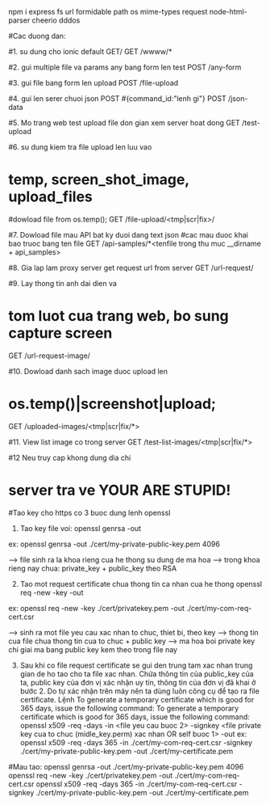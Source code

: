 npm i express fs url formidable path os mime-types request node-html-parser cheerio dddos


#Cac duong dan:

#1. su dung cho ionic default GET/
GET /wwww/*

#2. gui multiple file va params any bang form len test
POST /any-form

#3. gui file bang form len upload
POST /file-upload

#4. gui len serer chuoi json POST
#{command_id:"lenh gi"}
POST /json-data


#5. Mo trang web test upload file don gian xem server hoat dong
GET /test-upload

#6. su dung kiem tra file upload len luu vao 
# temp, screen_shot_image, upload_files
#dowload file from os.temp();
GET /file-upload/<tmp|scr|fix>/<tenfile>

#7. Dowload file mau API bat ky duoi dang text json
#cac mau duoc khai bao truoc bang ten file
GET /api-samples/*<tenfile trong thu muc __dirname + api_samples>

#8. Gia lap lam proxy server get request url from server
GET /url-request/<url can truy van>

#9. Lay thong tin anh dai dien va 
# tom luot cua trang web, bo sung capture screen
GET /url-request-image/<url can truy van>

#10. Dowload danh sach image duoc upload len 
# os.temp()|screenshot|upload;
GET /uploaded-images/<tmp|scr|fix/*>

#11. View list image co trong server 
GET /test-list-images/<tmp|scr|fix/*>

#12 Neu truy cap khong dung dia chi
# server tra ve YOUR ARE STUPID!


#Tao key cho https co 3 buoc dung lenh openssl
1. Tao key file voi:
openssl genrsa -out <private key filename> <length of key>

ex:
openssl genrsa -out ./cert/my-private-public-key.pem 4096

--> file sinh ra la khoa rieng cua he thong su dung de ma hoa
--> trong khoa rieng nay chua: private_key + public_key theo RSA

2. Tao mot request certificate chua thong tin ca nhan cua he thong
openssl req -new -key <private key filename> -out <certificate request filename>

ex:
openssl req -new -key ./cert/privatekey.pem -out ./cert/my-com-req-cert.csr

--> sinh ra mot file yeu cau xac nhan to chuc, thiet bi, theo key
--> thong tin cua file chua thong tin cua to chuc + public key 
--> ma hoa boi private key chi giai ma bang public key kem theo trong file nay

3. Sau khi co file request certificate se gui den trung tam xac nhan trung gian de ho tao cho ta file xac nhan. Chứa thông tin của public_key của ta, public key của đơn vị xác nhận uy tín, thông tin của đơn vị đã khai ở bước 2.
Do tự xác nhận trên máy nên ta dùng luôn công cụ để tạo ra file certificate. Lệnh
To generate a temporary certificate which is good for 365 days, issue the following command:
To generate a temporary certificate which is good for 365 days, issue the following command:
openssl x509 -req -days <so luong ngay> -in <file yeu cau buoc 2> -signkey <file private key cua to chuc (midle_key.perm) xac nhan OR self buoc 1> -out <ten file certificate da gan ma chung thuc>
ex:
openssl x509 -req -days 365 -in ./cert/my-com-req-cert.csr -signkey ./cert/my-private-public-key.pem -out ./cert/my-certificate.pem


#Mau tao:
openssl genrsa -out ./cert/my-private-public-key.pem 4096
openssl req -new -key ./cert/privatekey.pem -out ./cert/my-com-req-cert.csr
openssl x509 -req -days 365 -in ./cert/my-com-req-cert.csr -signkey ./cert/my-private-public-key.pem -out ./cert/my-certificate.pem
